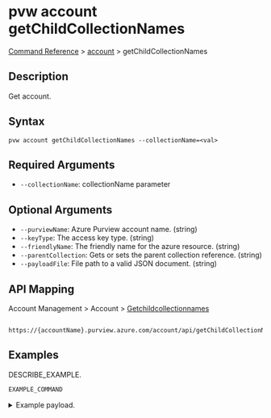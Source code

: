 # pvw account getChildCollectionNames
[Command Reference](../../../README.md#command-reference) > [account](./main.md) > getChildCollectionNames

## Description
Get account.

## Syntax
```
pvw account getChildCollectionNames --collectionName=<val>
```

## Required Arguments
- `--collectionName`: collectionName parameter

## Optional Arguments
- `--purviewName`: Azure Purview account name. (string)
- `--keyType`: The access key type. (string)
- `--friendlyName`: The friendly name for the azure resource. (string)
- `--parentCollection`: Gets or sets the parent collection reference. (string)
- `--payloadFile`: File path to a valid JSON document. (string)

## API Mapping
Account Management > Account > [Getchildcollectionnames]()
```
 https://{accountName}.purview.azure.com/account/api/getChildCollectionNames
```

## Examples
DESCRIBE_EXAMPLE.
```powershell
EXAMPLE_COMMAND
```
<details><summary>Example payload.</summary>
<p>

```json
PASTE_JSON_HERE
```
</p>
</details>